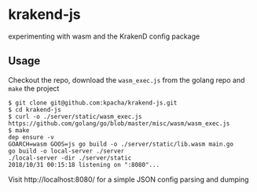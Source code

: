 # krakend-js
experimenting with wasm and the KrakenD config package

## Usage

Checkout the repo, download the `wasm_exec.js` from the golang repo and `make` the project

```
$ git clone git@github.com:kpacha/krakend-js.git
$ cd krakend-js
$ curl -o ./server/static/wasm_exec.js https://github.com/golang/go/blob/master/misc/wasm/wasm_exec.js
$ make
dep ensure -v
GOARCH=wasm GOOS=js go build -o ./server/static/lib.wasm main.go
go build -o local-server ./server
./local-server -dir ./server/static
2018/10/31 00:15:18 listening on ":8080"...
```

Visit http://localhost:8080/ for a simple JSON config parsing and dumping